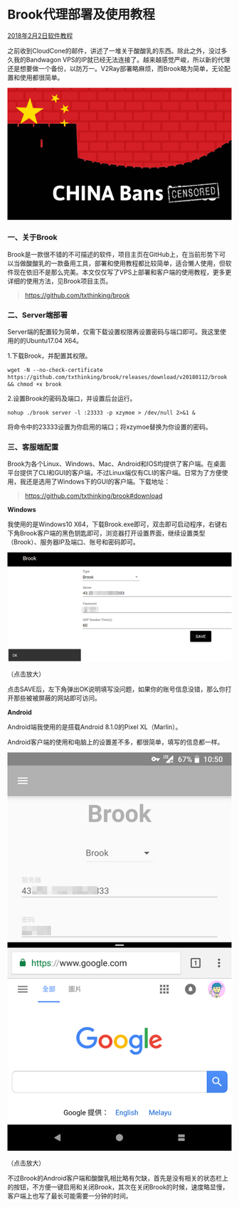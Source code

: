 # Brook代理部署及使用教程

[2018年2月2日](https://www.xzymoe.com/brook/)[软件教程](https://www.xzymoe.com/category/how-to/)

之前收到CloudCone的邮件，讲述了一堆关于酸酸乳的东西。除此之外，没过多久我的Bandwagon VPS的IP就已经无法连接了。越来越感觉严峻，所以新的代理还是想要做一个备份，以防万一。V2Ray部署略麻烦，而Brook略为简单，无论配置和使用都很简单。

[![great-firef-wall](great-firef-wall.png)](https://www.xzymoe.com/wp-content/uploads/2018/02/great-firef-wall.png)

### 一、关于Brook

Brook是一款很不错的不可描述的软件，项目主页在GitHub上，在当前形势下可以当做酸酸乳的一款备用工具，部署和使用教程都比较简单，适合懒人使用，但软件现在依旧不是那么完美。本文仅仅写了VPS上部署和客户端的使用教程，更多更详细的使用方法，见Brook项目主页。

> https://github.com/txthinking/brook

### 二、Server端部署

Server端的配置较为简单，仅需下载设置权限再设置密码与端口即可。我这里使用的的Ubuntu17.04 X64。

1.下载Brook，并配置其权限。

```
wget -N --no-check-certificate https://github.com/txthinking/brook/releases/download/v20180112/brook && chmod +x brook
```

2.设置Brook的密码及端口，并设置后台运行。

```
nohup ./brook server -l :23333 -p xzymoe > /dev/null 2>&1 &
```

将命令中的23333设置为你启用的端口；将xzymoe替换为你设置的密码。

### 三、客服端配置

Brook为各个Linux、Windows、Mac、Android和IOS均提供了客户端。在桌面平台提供了CLI和GUI的客户端，不过Linux端仅有CLI的客户端。日常为了方便使用，我还是选用了Windows下的GUI的客户端。下载地址：

> https://github.com/txthinking/brook#download

 

**Windows**

我使用的是Windows10 X64，下载Brook.exe即可，双击即可启动程序，右键右下角Brook客户端的黑色钥匙即可，浏览器打开设置界面，继续设置类型（Brook）、服务器IP及端口、账号和密码即可。

[![brook-setting](brook-setting.png)](https://www.xzymoe.com/wp-content/uploads/2018/02/brook-setting.png)

（点击放大）

点击SAVE后，左下角弹出OK说明填写没问题，如果你的账号信息没错，那么你打开那些被被屏蔽的网站即可访问。

**Android**

Android端我使用的是搭载Android 8.1.0的Pixel XL（Marlin）。

Android客户端的使用和电脑上的设置差不多，都很简单，填写的信息都一样。

[![brook-android](brook-android.png)](https://www.xzymoe.com/wp-content/uploads/2018/02/brook-android.png)

（点击放大）

不过Brook的Android客户端和酸酸乳相比略有欠缺，首先是没有相关的状态栏上的按钮，不方便一键启用和关闭Brook，其次在关闭Brook的时候，速度略显慢，客户端上也写了最长可能需要一分钟的时间。